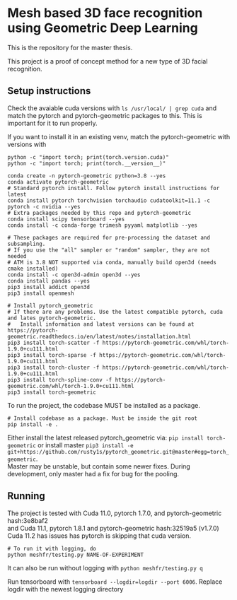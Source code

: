 # Mesh based 3D face recognition using Geometric Deep Learning

This is the repository for the master thesis.

This project is a proof of concept method for a new type of 3D facial recognition.

## Setup instructions

Check the avaiable cuda versions with `ls /usr/local/ | grep cuda` and match the pytorch and pytorch-geometric packages to this. This is important for it to run properly.  

If you want to install it in an existing venv, match the pytorch-geometric with versions with
```
python -c "import torch; print(torch.version.cuda)"
python -c "import torch; print(torch.__version__)"
```
```
conda create -n pytorch-geometric python=3.8 --yes
conda activate pytorch-geometric
# Standard pytorch install. Follow pytorch install instructions for latest
conda install pytorch torchvision torchaudio cudatoolkit=11.1 -c pytorch -c nvidia --yes
# Extra packages needed by this repo and pytorch-geometric
conda install scipy tensorboard --yes
conda install -c conda-forge trimesh pyyaml matplotlib --yes

# These packages are required for pre-processing the dataset and subsampling.
# If you use the "all" sampler or "random" sampler, they are not needed
# ATM is 3.8 NOT supported via conda, manually build open3d (needs cmake installed)
conda install -c open3d-admin open3d --yes
conda install pandas --yes
pip3 install addict open3d
pip3 install openmesh

# Install pytorch_geometric
# If there are any problems. Use the latest compatible pytorch, cuda and lates pytorch-geometric.
#   Install information and latest versions can be found at  https://pytorch-geometric.readthedocs.io/en/latest/notes/installation.html
pip3 install torch-scatter -f https://pytorch-geometric.com/whl/torch-1.9.0+cu111.html
pip3 install torch-sparse -f https://pytorch-geometric.com/whl/torch-1.9.0+cu111.html
pip3 install torch-cluster -f https://pytorch-geometric.com/whl/torch-1.9.0+cu111.html
pip3 install torch-spline-conv -f https://pytorch-geometric.com/whl/torch-1.9.0+cu111.html
pip3 install torch-geometric

```

To run the project, the codebase MUST be installed as a package. 
```
# Install codebase as a package. Must be inside the git root
pip install -e .
```

Either install the latest released pytorch_geometric via:
`pip install torch-geometric`
or install master `pip3 install -e git+https://github.com/rusty1s/pytorch_geometric.git@master#egg=torch_geometric`.  
Master may be unstable, but contain some newer fixes. During development, only master had a fix for bug for the pooling.

## Running

The project is tested with Cuda 11.0, pytorch 1.7.0, and pytorch-geometric hash:3e8baf2  
and Cuda 11.1, pytorch 1.8.1 and pytorch-geometric hash:32519a5  (v1.7.0)
Cuda 11.2 has issues has pytorch is skipping that cuda version. 

```
# To run it with logging, do
python meshfr/testing.py NAME-OF-EXPERIMENT
```
It can also be run without logging with `python meshfr/testing.py q`



Run tensorboard with `tensorboard --logdir=logdir --port 6006`. Replace logdir with the newest logging directory

